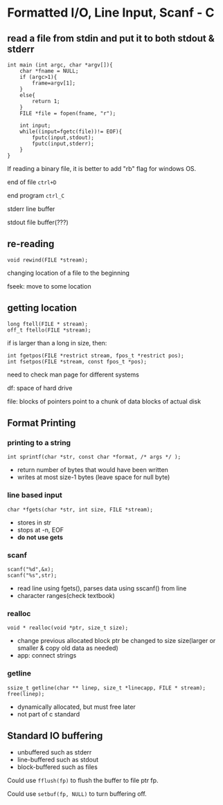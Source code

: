 # Formatted I/O, Line Input, Scanf - C

## read a file from stdin and put it to both stdout & stderr

    int main (int argc, char *argv[]){
    	char *fname = NULL;
    	if (argc>1){
    		frame=argv[1];
    	}
    	else{
    		return 1;
    	}
        FILE *file = fopen(fname, "r");

        int input;
        while((input=fgetc(file))!= EOF){
    	    fputc(input,stdout);
    	    fputc(input,stderr);
        }
    }

If reading a binary file, it is better to add "rb" flag for windows OS.

end of file `ctrl+D`

end program `ctrl_C`

stderr line buffer

stdout file buffer(???)

## re-reading

    void rewind(FILE *stream);

changing location of a file to the beginning

fseek: move to some location

## getting location

    long ftell(FILE * stream);
    off_t ftello(FILE *stream);

if is larger than a long in size, then:

    int fgetpos(FILE *restrict stream, fpos_t *restrict pos);
    int fsetpos(FILE *stream, const fpos_t *pos);

need to check man page for different systems

df: space of hard drive

file: blocks of pointers point to a chunk of data blocks of actual disk

## Format Printing

### printing to a string

    int sprintf(char *str, const char *format, /* args */ );

- return number of bytes that would have been written
- writes at most size-1 bytes (leave space for null byte)

### line based input

    char *fgets(char *str, int size, FILE *stream);

- stores in str
- stops at -n, EOF
- **do not use gets**

### scanf

    scanf("%d",&x);
    scanf("%s",str);

- read line using fgets(), parses data using sscanf() from line
- character ranges(check textbook)

### realloc

    void * realloc(void *ptr, size_t size);

- change previous allocated block ptr be changed to size size(larger or smaller & copy old data as needed)
- app: connect strings

### getline

    ssize_t getline(char ** linep, size_t *linecapp, FILE * stream);
    free(linep);

- dynamically allocated, but must free later
- not part of c standard

## Standard IO buffering

- unbuffered such as stderr
- line-buffered such as stdout
- block-buffered such as files

Could use `fflush(fp)` to flush the buffer to file ptr fp.

Could use `setbuf(fp, NULL)` to turn buffering off.
